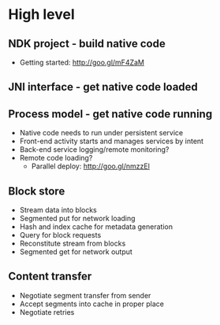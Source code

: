 # High level

## NDK project - build native code
  - Getting started: http://goo.gl/mF4ZaM

## JNI interface - get native code loaded

## Process model - get native code running
  - Native code needs to run under persistent service
  - Front-end activity starts and manages services by intent
  - Back-end service logging/remote monitoring?
  - Remote code loading? 
    - Parallel deploy: http://goo.gl/nmzzEl
    

## Block store
  - Stream data into blocks
  - Segmented put for network loading
  - Hash and index cache for metadata generation
  - Query for block requests
  - Reconstitute stream from blocks
  - Segmented get for network output

## Content transfer
  - Negotiate segment transfer from sender
  - Accept segments into cache in proper place
  - Negotiate retries

